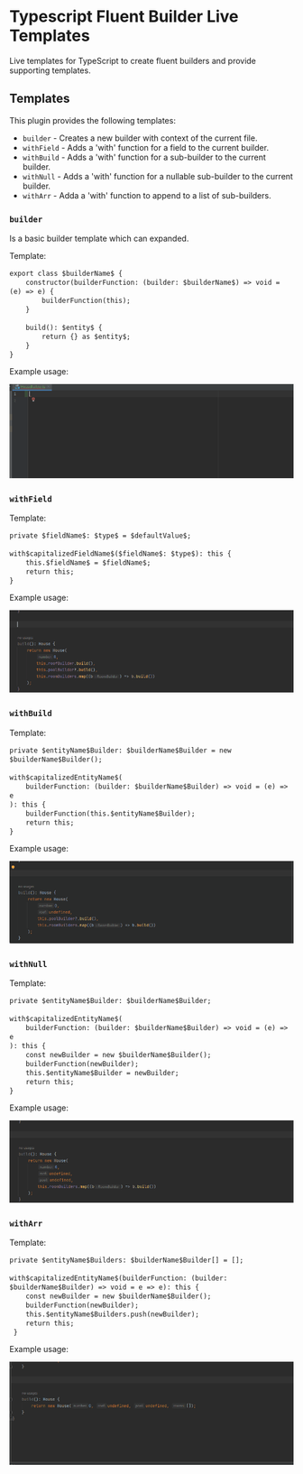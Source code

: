 # Typescript Fluent Builder Live Templates

Live templates for TypeScript to create fluent builders and provide supporting templates.

## Templates

This plugin provides the following templates:
- `builder` - Creates a new builder with context of the current file.
- `withField` - Adds a 'with' function for a field to the current builder.
- `withBuild` - Adds a 'with' function for a sub-builder to the current builder.
- `withNull` - Adds a 'with' function for a nullable sub-builder to the current builder.
- `withArr` - Adda a 'with' function to append to a list of sub-builders.

### `builder`

Is a basic builder template which can expanded.

Template:
```
export class $builderName$ {
    constructor(builderFunction: (builder: $builderName$) => void = (e) => e) {
        builderFunction(this);
    }

    build(): $entity$ {
        return {} as $entity$;
    }
}
```
Example usage: 

![](docs/builder.gif)

###  `withField`

Template:
```
private $fieldName$: $type$ = $defaultValue$;

with$capitalizedFieldName$($fieldName$: $type$): this {
    this.$fieldName$ = $fieldName$;
    return this;
}
```

Example usage:

![](docs/withField.gif)

###  `withBuild`

Template:
```
private $entityName$Builder: $builderName$Builder = new $builderName$Builder();

with$capitalizedEntityName$(
    builderFunction: (builder: $builderName$Builder) => void = (e) => e
): this {
    builderFunction(this.$entityName$Builder);
    return this;
}
```

Example usage:

![](docs/withBuild.gif)

###  `withNull`

Template:
```
private $entityName$Builder: $builderName$Builder;

with$capitalizedEntityName$(
    builderFunction: (builder: $builderName$Builder) => void = (e) => e
): this {
    const newBuilder = new $builderName$Builder();
    builderFunction(newBuilder);
    this.$entityName$Builder = newBuilder;
    return this;
}
```

Example usage:

![](docs/withNull.gif)

###  `withArr`

Template:
```
private $entityName$Builders: $builderName$Builder[] = [];

with$capitalizedEntityName$(builderFunction: (builder: $builderName$Builder) => void = e => e): this {
    const newBuilder = new $builderName$Builder();
    builderFunction(newBuilder);
    this.$entityName$Builders.push(newBuilder);
    return this;
 }
```

Example usage:

![](docs/withArr.gif)

